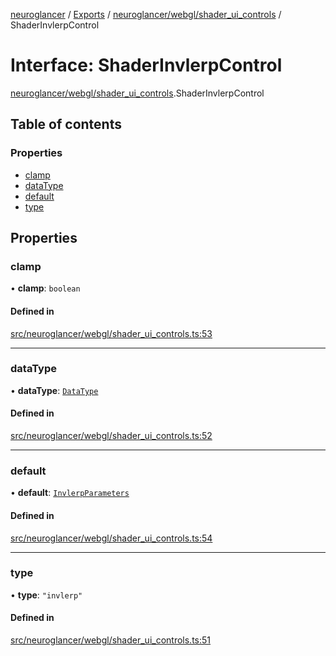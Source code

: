 [neuroglancer](../README.md) / [Exports](../modules.md) / [neuroglancer/webgl/shader\_ui\_controls](../modules/neuroglancer_webgl_shader_ui_controls.md) / ShaderInvlerpControl

# Interface: ShaderInvlerpControl

[neuroglancer/webgl/shader_ui_controls](../modules/neuroglancer_webgl_shader_ui_controls.md).ShaderInvlerpControl

## Table of contents

### Properties

- [clamp](neuroglancer_webgl_shader_ui_controls.ShaderInvlerpControl.md#clamp)
- [dataType](neuroglancer_webgl_shader_ui_controls.ShaderInvlerpControl.md#datatype)
- [default](neuroglancer_webgl_shader_ui_controls.ShaderInvlerpControl.md#default)
- [type](neuroglancer_webgl_shader_ui_controls.ShaderInvlerpControl.md#type)

## Properties

### clamp

• **clamp**: `boolean`

#### Defined in

[src/neuroglancer/webgl/shader_ui_controls.ts:53](https://github.com/ActiveBrainAtlas2/neuroglancer/blob/91617476/src/neuroglancer/webgl/shader_ui_controls.ts#L53)

___

### dataType

• **dataType**: [`DataType`](../enums/neuroglancer_util_data_type.DataType.md)

#### Defined in

[src/neuroglancer/webgl/shader_ui_controls.ts:52](https://github.com/ActiveBrainAtlas2/neuroglancer/blob/91617476/src/neuroglancer/webgl/shader_ui_controls.ts#L52)

___

### default

• **default**: [`InvlerpParameters`](neuroglancer_webgl_shader_ui_controls.InvlerpParameters.md)

#### Defined in

[src/neuroglancer/webgl/shader_ui_controls.ts:54](https://github.com/ActiveBrainAtlas2/neuroglancer/blob/91617476/src/neuroglancer/webgl/shader_ui_controls.ts#L54)

___

### type

• **type**: ``"invlerp"``

#### Defined in

[src/neuroglancer/webgl/shader_ui_controls.ts:51](https://github.com/ActiveBrainAtlas2/neuroglancer/blob/91617476/src/neuroglancer/webgl/shader_ui_controls.ts#L51)
